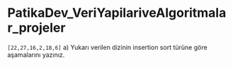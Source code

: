 # PatikaDev_VeriYapilariveAlgoritmalar_projeler
`[22,27,16,2,18,6]`
a) Yukarı verilen dizinin insertion sort türüne göre aşamalarını yazınız.
